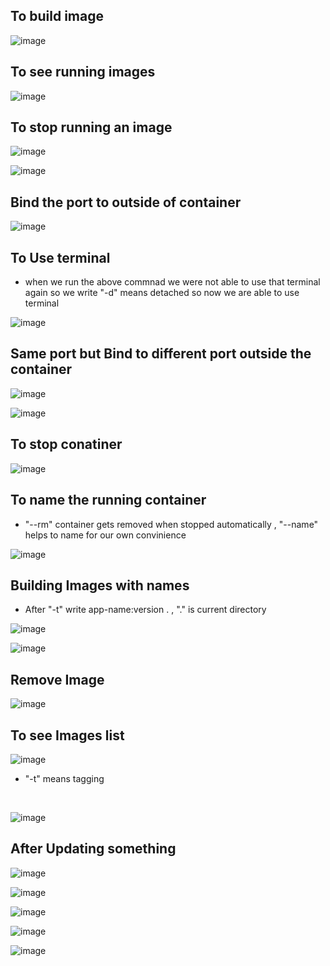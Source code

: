 ## To build image 

![image](https://github.com/aditimahabole/docker-help/assets/78752342/12b5611c-8a50-4f2a-9d8d-3874cc5c6b00)

## To see running images


![image](https://github.com/aditimahabole/docker-help/assets/78752342/77df4932-6559-4ff7-b314-6180829e5eff)

## To stop running an image


![image](https://github.com/aditimahabole/docker-help/assets/78752342/65dd5546-864c-4202-828b-03c3aaeddb9e)

![image](https://github.com/aditimahabole/docker-help/assets/78752342/c472bd21-1f73-4bc0-8fe7-73e4fd867be1)

## Bind the port to outside of container

![image](https://github.com/aditimahabole/docker-help/assets/78752342/d683a70a-bc3a-4ef5-987a-33aa4a16eed1)

## To Use terminal

+ when we run the above commnad we were not able to use that terminal again so we write "-d" means detached so now we are able to use terminal

![image](https://github.com/aditimahabole/docker-help/assets/78752342/0a311b36-09f9-4b6f-b471-098db1014460)


## Same port but Bind to different port outside the container

![image](https://github.com/aditimahabole/docker-help/assets/78752342/05a8267e-5ee4-413a-a2ec-43fcb93da025)

![image](https://github.com/aditimahabole/docker-help/assets/78752342/4c03bc11-509c-4023-a90c-c8ab9c93ff3e)

## To stop conatiner

![image](https://github.com/aditimahabole/docker-help/assets/78752342/cfce87a4-a73c-4b06-9106-520521cbeb48)

## To name the running container 
+ "--rm" container gets removed when stopped automatically , "--name" helps to name for our own convinience


![image](https://github.com/aditimahabole/docker-help/assets/78752342/d8c8705d-ea2b-4522-b700-92f849d01e9d)

## Building Images with names 
+ After "-t" write app-name:version . , "." is current directory 

![image](https://github.com/aditimahabole/docker-help/assets/78752342/1f6bd53e-c9cd-403c-9e85-d036fd5629c8)





![image](https://github.com/aditimahabole/docker-help/assets/78752342/0fe287f7-7c43-42ad-9ea0-8c8dda5bb219)

## Remove Image

![image](https://github.com/aditimahabole/docker-help/assets/78752342/ba7d2bdc-4b19-4896-9515-557ab01223ff)


## To see Images list


![image](https://github.com/aditimahabole/docker-help/assets/78752342/e5b48c0d-5faa-49ac-ac53-5b044b5f9773)


+ "-t" means tagging
<br>

![image](https://github.com/aditimahabole/docker-help/assets/78752342/2c8cf77e-176c-4d40-a22e-9ebf1c5a27c9)

## After Updating something 
![image](https://github.com/aditimahabole/docker-help/assets/78752342/76822da9-930e-411b-a99e-8149286d70a3)

![image](https://github.com/aditimahabole/docker-help/assets/78752342/c6cbab9b-c2d5-4786-b94a-8a724a76163f)

![image](https://github.com/aditimahabole/docker-help/assets/78752342/48d201a9-d6d1-41e8-a212-bc03aae961d4)


![image](https://github.com/aditimahabole/docker-help/assets/78752342/8251cf1d-87ec-4547-854e-561f3110a5a4)


![image](https://github.com/aditimahabole/docker-help/assets/78752342/fc154d91-5cdd-4788-9a16-4fe6ac543529)
















